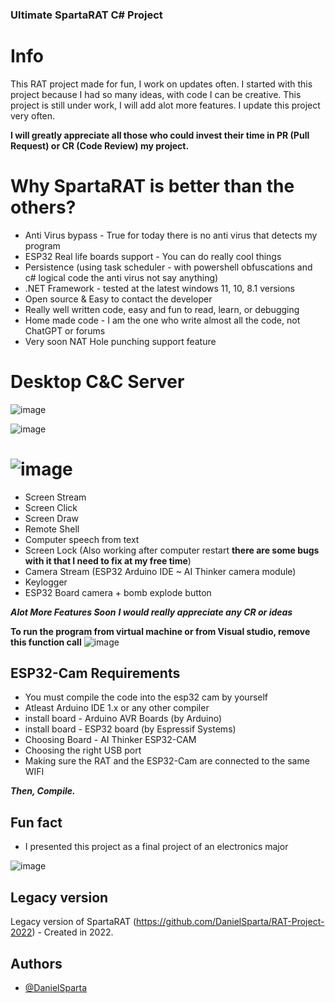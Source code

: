 ### Ultimate SpartaRAT C# Project
# Info
This RAT project made for fun, I work on updates often.
I started with this project because I had so many ideas, with code I can be creative. This project is still under work, I will add alot more features.
I update this project very often.

**I will greatly appreciate all those who could invest their time in PR (Pull Request) or CR (Code Review) my project.**

# Why SpartaRAT is better than the others?
- Anti Virus bypass - True for today there is no anti virus that detects my program
- ESP32 Real life boards support - You can do really cool things
- Persistence (using task scheduler - with powershell obfuscations and c# logical code the anti virus not say anything)
- .NET Framework - tested at the latest windows 11, 10, 8.1 versions
- Open source & Easy to contact the developer
- Really well written code, easy and fun to read, learn, or debugging
- Home made code - I am the one who write almost all the code, not ChatGPT or forums
- Very soon NAT Hole punching support feature

# Desktop C&C Server
![image](https://github.com/DanielSparta/2024-RAT-projet/assets/111179755/21ed04f8-30e4-49c7-95a0-9231817bb765)

![image](https://github.com/DanielSparta/2024-RAT-projet/assets/111179755/d228432f-87b1-4a0e-8c2f-5643d0385c13)

# ![image](https://github.com/DanielSparta/2024-RAT-projet/assets/111179755/78b29c43-c1ec-44ad-8c72-1369ed527d64)
- Screen Stream
- Screen Click
- Screen Draw
- Remote Shell
- Computer speech from text
- Screen Lock (Also working after computer restart **there are some bugs with it that I need to fix at my free time**)
- Camera Stream (ESP32 Arduino IDE ~ AI Thinker camera module)
- Keylogger
- ESP32 Board camera + bomb explode button
  
**_Alot More Features Soon_**
**_I would really appreciate any CR or ideas_**


**To run the program from virtual machine or from Visual studio, remove this function call**
![image](https://github.com/DanielSparta/2024-RAT-projet/assets/111179755/379831ad-8b4e-4536-8141-f0f4647fad70)



## ESP32-Cam Requirements
- You must compile the code into the esp32 cam by yourself
- Atleast Arduino IDE 1.x or any other compiler
- install board - Arduino AVR Boards (by Arduino)
- install board - ESP32 board (by Espressif Systems)
- Choosing Board - AI Thinker ESP32-CAM
- Choosing the right USB port
- Making sure the RAT and the ESP32-Cam are connected to the same WIFI

**_Then, Compile._**


## Fun fact
- I presented this project as a final project of an electronics major

![image](https://github.com/DanielSparta/2024-RAT-projet/assets/111179755/205d6626-1d0c-4f0d-a724-c0c631e00174)


## Legacy version
Legacy version of SpartaRAT (https://github.com/DanielSparta/RAT-Project-2022) - Created in 2022.

## Authors
- [@DanielSparta](https://github.com/DanielSparta)

